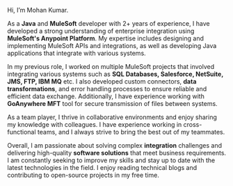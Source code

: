Hi, I’m Mohan Kumar.

As a **Java** and **MuleSoft** developer with 2+ years of experience, I have developed a strong understanding of enterprise integration using **MuleSoft's Anypoint Platform**. My expertise includes designing and implementing MuleSoft APIs and integrations, as well as developing Java applications that integrate with various systems.

In my previous role, I worked on multiple MuleSoft projects that involved integrating various systems such as **SQL Databases, Salesforce, NetSuite, JMS, FTP, IBM MQ** etc. I also developed custom connectors, **data transformations**, and error handling processes to ensure reliable and efficient data exchange. Additionally, I have experience working with **GoAnywhere MFT** tool for secure transmission of files between systems. 

As a team player, I thrive in collaborative environments and enjoy sharing my knowledge with colleagues. I have experience working in cross-functional teams, and I always strive to bring the best out of my teammates.

Overall, I am passionate about solving complex **integration** challenges and delivering high-quality **software solutions** that meet business requirements. I am constantly seeking to improve my skills and stay up to date with the latest technologies in the field. I enjoy reading technical blogs and contributing to open-source projects in my free time.
